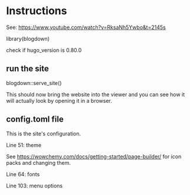 # Instructions

See: https://www.youtube.com/watch?v=RksaNh5Ywbo&t=2145s 

library(blogdown)

check if hugo_version is 0.80.0

## run the site

blogdown::serve_site()

This should now bring the website into the viewer and you can see how it will actually look by opening it in a browser.

## config.toml file

This is the site's configuration.

Line 51: theme

See https://wowchemy.com/docs/getting-started/page-builder/ for icon packs and changing them.

Line 64: fonts

Line 103: menu options
